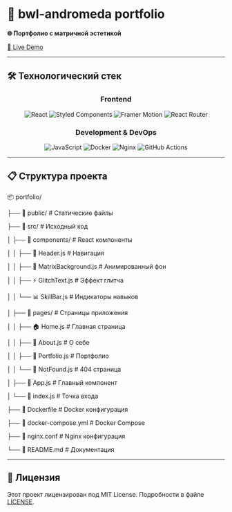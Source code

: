 # 🔰 bwl-andromeda portfolio

**🌐 Портфолио с матричной эстетикой**

[🚀 Live Demo](https://bwl-andromeda-portfolio-a0e9.twc1.net/)

---

## 🛠️ Технологический стек

<div align="center">

### Frontend
![React](https://img.shields.io/badge/React-20232A?style=for-the-badge&logo=react&logoColor=61DAFB)
![Styled Components](https://img.shields.io/badge/styled--components-DB7093?style=for-the-badge&logo=styled-components&logoColor=white)
![Framer Motion](https://img.shields.io/badge/Framer%20Motion-0055FF?style=for-the-badge&logo=framer&logoColor=white)
![React Router](https://img.shields.io/badge/React%20Router-CA4245?style=for-the-badge&logo=react-router&logoColor=white)

### Development & DevOps
![JavaScript](https://img.shields.io/badge/JavaScript-007ACC?style=for-the-badge&logo=javaScript&logoColor=white)
![Docker](https://img.shields.io/badge/Docker-2496ED?style=for-the-badge&logo=docker&logoColor=white)
![Nginx](https://img.shields.io/badge/Nginx-009639?style=for-the-badge&logo=nginx&logoColor=white)
![GitHub Actions](https://img.shields.io/badge/GitHub%20Actions-2088FF?style=for-the-badge&logo=github-actions&logoColor=white)

</div>

---

## 📋 Структура проекта
📦 portfolio/

├── 📁 public/ # Статические файлы

├── 📁 src/ # Исходный код

│ ├── 📁 components/ # React компоненты

│ │ ├── 🧩 Header.js # Навигация

│ │ ├── 🌌 MatrixBackground.js # Анимированный фон

│ │ ├── ⚡ GlitchText.js # Эффект глитча

│ │ └── 📊 SkillBar.js # Индикаторы навыков

│ ├── 📁 pages/ # Страницы приложения

│ │ ├── 🏠 Home.js # Главная страница

│ │ ├── 👤 About.js # О себе

│ │ ├── 💼 Portfolio.js # Портфолио

│ │ └── 🚫 NotFound.js # 404 страница

│ ├── 🎨 App.js # Главный компонент

│ └── 🚀 index.js # Точка входа

├── 🐳 Dockerfile # Docker конфигурация

├── 🔧 docker-compose.yml # Docker Compose

├── 📝 nginx.conf # Nginx конфигурация

└── 📖 README.md # Документация

---

## 📄 Лицензия

Этот проект лицензирован под MIT License. Подробности в файле [LICENSE](LICENSE).

